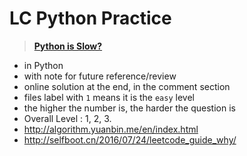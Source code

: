 # LC Python Practice
>[**Python is Slow?**](http://selfboot.cn/2016/07/24/leetcode_guide_why/)

* in Python
* with note for future reference/review
* online solution at the end, in the comment section
* files label with ` 1 ` means it is the `easy` level
* the higher the number is, the harder the question is
* Overall Level : 1, 2, 3.
* http://algorithm.yuanbin.me/en/index.html
* http://selfboot.cn/2016/07/24/leetcode_guide_why/
